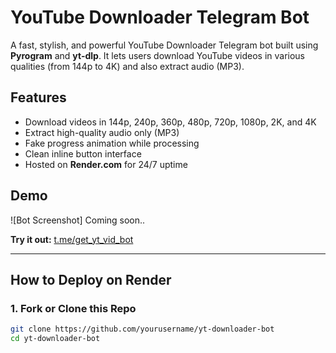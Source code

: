 # YouTube Downloader Telegram Bot

A fast, stylish, and powerful YouTube Downloader Telegram bot built using **Pyrogram** and **yt-dlp**. It lets users download YouTube videos in various qualities (from 144p to 4K) and also extract audio (MP3).

## Features

- Download videos in 144p, 240p, 360p, 480p, 720p, 1080p, 2K, and 4K
- Extract high-quality audio only (MP3)
- Fake progress animation while processing
- Clean inline button interface
- Hosted on **Render.com** for 24/7 uptime

## Demo

![Bot Screenshot] Coming soon..

**Try it out:** [t.me/get_yt_vid_bot](https://t.me/get_yt_vid_bot)

---

## How to Deploy on Render

### 1. Fork or Clone this Repo

```bash
git clone https://github.com/yourusername/yt-downloader-bot
cd yt-downloader-bot
